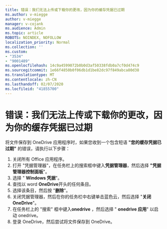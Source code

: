 ```yaml
---
title: 错误：我们无法上传或下载你的更改，因为你的缓存凭据已过期
ms.author: v-miegge
author: v-miegge
manager: v-cojank
ms.audience: Admin
ms.topic: article
ROBOTS: NOINDEX, NOFOLLOW
localization_priority: Normal
ms.collection: ''
ms.custom:
- "3534"
- "9001489"
ms.openlocfilehash: 14c9a4599072b0b0d3af50338fdb0a7cf0d474c9
ms.sourcegitcommit: 1e66f4850b0f06db1d1be82dc97f849abca80d38
ms.translationtype: MT
ms.contentlocale: zh-CN
ms.lasthandoff: 02/07/2020
ms.locfileid: "41855700"
---
```

# <a name="error-we-cant-upload-or-download-your-changes-because-your-cached-credentials-have-expired"></a>错误：我们无法上传或下载你的更改，因为你的缓存凭据已过期

将文件保存到 OneDrive 应用程序时，如果您收到一个包含短语 **"您的缓存凭据已过期"** 的错误，请执行以下步骤：

1. 关闭所有 Office 应用程序。
1. 打开 "凭据管理器"，在任务栏上的搜索框中键入**凭据管理器**，然后选择 **"凭据管理器控制面板**"。
1. 选择 " **Windows 凭据**"。
1. 查找以 word **OneDrive**开头的任何条目。
1. 选择该条目，然后按 "**删除**"。
1. 关闭凭据管理器，然后在你的任务栏中右键单击蓝色云，然后选择 "**关闭 OneDrive**"。
1. 在任务栏上的 "搜索" 框中键入**onedrive** ，然后选择 " **onedrive 应用**" 以启动 onedrive。
1. 登录 OneDrive，然后尝试将文件保存到 OneDrive。
